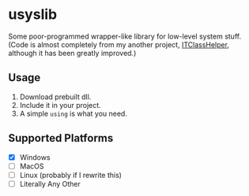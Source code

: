 # usyslib

Some poor-programmed wrapper-like library for low-level system stuff.
(Code is almost completely from my another project, [ITClassHelper](https://github.com/UjhhgtgTeams/ITClassHelper), although it has been greatly improved.)

## Usage

1. Download prebuilt dll.
2. Include it in your project.
3. A simple `using` is what you need.

## Supported Platforms

- [x] Windows
- [ ] MacOS
- [ ] Linux (probably if I rewrite this)
- [ ] Literally Any Other
